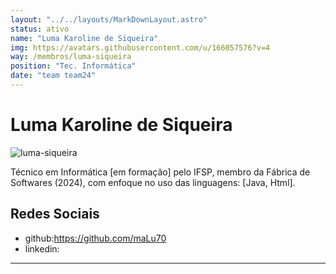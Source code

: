 ```yaml
---
layout: "../../layouts/MarkDownLayout.astro"
status: ativo
name: "Luma Karoline de Siqueira"
img: https://avatars.githubusercontent.com/u/166057576?v=4
way: /membros/luma-siqueira
position: "Tec. Informática"
date: "team team24"
---
```


# Luma Karoline de Siqueira

![luma-siqueira](https://avatars.githubusercontent.com/u/166057576?v=4)

Técnico em Informática [em formação] pelo IFSP, membro da Fábrica de Softwares (2024), com enfoque no uso das linguagens: [Java, Html].

## Redes Sociais
- github:https://github.com/maLu70
- linkedin:
***